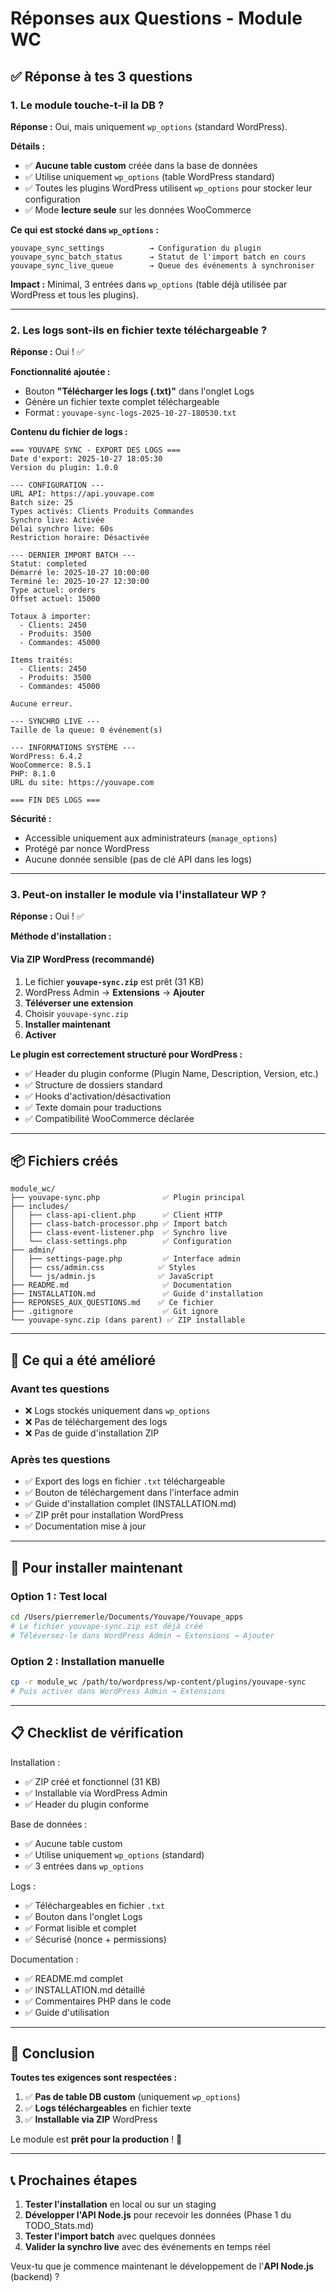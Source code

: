 # Réponses aux Questions - Module WC

## ✅ Réponse à tes 3 questions

### 1. Le module touche-t-il la DB ?

**Réponse :** Oui, mais uniquement `wp_options` (standard WordPress).

**Détails :**
- ✅ **Aucune table custom** créée dans la base de données
- ✅ Utilise uniquement `wp_options` (table WordPress standard)
- ✅ Toutes les plugins WordPress utilisent `wp_options` pour stocker leur configuration
- ✅ Mode **lecture seule** sur les données WooCommerce

**Ce qui est stocké dans `wp_options` :**
```
youvape_sync_settings          → Configuration du plugin
youvape_sync_batch_status      → Statut de l'import batch en cours
youvape_sync_live_queue        → Queue des événements à synchroniser
```

**Impact :** Minimal, 3 entrées dans `wp_options` (table déjà utilisée par WordPress et tous les plugins).

---

### 2. Les logs sont-ils en fichier texte téléchargeable ?

**Réponse :** Oui ! ✅

**Fonctionnalité ajoutée :**
- Bouton **"Télécharger les logs (.txt)"** dans l'onglet Logs
- Génère un fichier texte complet téléchargeable
- Format : `youvape-sync-logs-2025-10-27-180530.txt`

**Contenu du fichier de logs :**
```
=== YOUVAPE SYNC - EXPORT DES LOGS ===
Date d'export: 2025-10-27 18:05:30
Version du plugin: 1.0.0

--- CONFIGURATION ---
URL API: https://api.youvape.com
Batch size: 25
Types activés: Clients Produits Commandes
Synchro live: Activée
Délai synchro live: 60s
Restriction horaire: Désactivée

--- DERNIER IMPORT BATCH ---
Statut: completed
Démarré le: 2025-10-27 10:00:00
Terminé le: 2025-10-27 12:30:00
Type actuel: orders
Offset actuel: 15000

Totaux à importer:
  - Clients: 2450
  - Produits: 3500
  - Commandes: 45000

Items traités:
  - Clients: 2450
  - Produits: 3500
  - Commandes: 45000

Aucune erreur.

--- SYNCHRO LIVE ---
Taille de la queue: 0 événement(s)

--- INFORMATIONS SYSTÈME ---
WordPress: 6.4.2
WooCommerce: 8.5.1
PHP: 8.1.0
URL du site: https://youvape.com

=== FIN DES LOGS ===
```

**Sécurité :**
- Accessible uniquement aux administrateurs (`manage_options`)
- Protégé par nonce WordPress
- Aucune donnée sensible (pas de clé API dans les logs)

---

### 3. Peut-on installer le module via l'installateur WP ?

**Réponse :** Oui ! ✅

**Méthode d'installation :**

#### Via ZIP WordPress (recommandé)
1. Le fichier **`youvape-sync.zip`** est prêt (31 KB)
2. WordPress Admin → **Extensions** → **Ajouter**
3. **Téléverser une extension**
4. Choisir `youvape-sync.zip`
5. **Installer maintenant**
6. **Activer**

**Le plugin est correctement structuré pour WordPress :**
- ✅ Header du plugin conforme (Plugin Name, Description, Version, etc.)
- ✅ Structure de dossiers standard
- ✅ Hooks d'activation/désactivation
- ✅ Texte domain pour traductions
- ✅ Compatibilité WooCommerce déclarée

---

## 📦 Fichiers créés

```
module_wc/
├── youvape-sync.php              ✅ Plugin principal
├── includes/
│   ├── class-api-client.php      ✅ Client HTTP
│   ├── class-batch-processor.php ✅ Import batch
│   ├── class-event-listener.php  ✅ Synchro live
│   └── class-settings.php        ✅ Configuration
├── admin/
│   ├── settings-page.php         ✅ Interface admin
│   ├── css/admin.css            ✅ Styles
│   └── js/admin.js              ✅ JavaScript
├── README.md                     ✅ Documentation
├── INSTALLATION.md               ✅ Guide d'installation
├── REPONSES_AUX_QUESTIONS.md    ✅ Ce fichier
├── .gitignore                    ✅ Git ignore
└── youvape-sync.zip (dans parent) ✅ ZIP installable
```

---

## 🎯 Ce qui a été amélioré

### Avant tes questions
- ❌ Logs stockés uniquement dans `wp_options`
- ❌ Pas de téléchargement des logs
- ❌ Pas de guide d'installation ZIP

### Après tes questions
- ✅ Export des logs en fichier `.txt` téléchargeable
- ✅ Bouton de téléchargement dans l'interface admin
- ✅ Guide d'installation complet (INSTALLATION.md)
- ✅ ZIP prêt pour installation WordPress
- ✅ Documentation mise à jour

---

## 🚀 Pour installer maintenant

### Option 1 : Test local
```bash
cd /Users/pierremerle/Documents/Youvape/Youvape_apps
# Le fichier youvape-sync.zip est déjà créé
# Téléversez-le dans WordPress Admin → Extensions → Ajouter
```

### Option 2 : Installation manuelle
```bash
cp -r module_wc /path/to/wordpress/wp-content/plugins/youvape-sync
# Puis activer dans WordPress Admin → Extensions
```

---

## 📋 Checklist de vérification

Installation :
- ✅ ZIP créé et fonctionnel (31 KB)
- ✅ Installable via WordPress Admin
- ✅ Header du plugin conforme

Base de données :
- ✅ Aucune table custom
- ✅ Utilise uniquement `wp_options` (standard)
- ✅ 3 entrées dans `wp_options`

Logs :
- ✅ Téléchargeables en fichier `.txt`
- ✅ Bouton dans l'onglet Logs
- ✅ Format lisible et complet
- ✅ Sécurisé (nonce + permissions)

Documentation :
- ✅ README.md complet
- ✅ INSTALLATION.md détaillé
- ✅ Commentaires PHP dans le code
- ✅ Guide d'utilisation

---

## 🎉 Conclusion

**Toutes tes exigences sont respectées :**

1. ✅ **Pas de table DB custom** (uniquement `wp_options`)
2. ✅ **Logs téléchargeables** en fichier texte
3. ✅ **Installable via ZIP** WordPress

Le module est **prêt pour la production** ! 🚀

---

## 📞 Prochaines étapes

1. **Tester l'installation** en local ou sur un staging
2. **Développer l'API Node.js** pour recevoir les données (Phase 1 du TODO_Stats.md)
3. **Tester l'import batch** avec quelques données
4. **Valider la synchro live** avec des événements en temps réel

Veux-tu que je commence maintenant le développement de l'**API Node.js** (backend) ?
